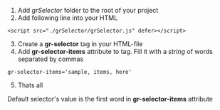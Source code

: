 1. Add _grSelector_ folder to the root of your project
2. Add following line into your HTML 
```
<script src="./grSelector/grSelector.js" defer></script>
```
3. Create a __gr-selector__ tag in your HTML-file
4. Add __gr-selector-items__ attribute to tag. Fill it with a _string_ of words separated by commas
```
gr-selector-items='sample, items, here'
```
5. Thats all

Default selector's value is the first word in __gr-selector-items__ attribute
